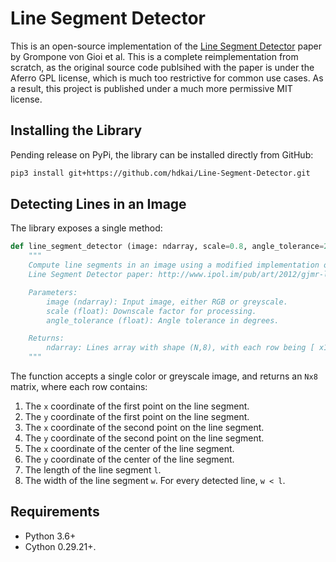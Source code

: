 # Line Segment Detector
This is an open-source implementation of the [Line Segment Detector](http://www.ipol.im/pub/art/2012/gjmr-lsd/article.pdf) paper by Grompone von Gioi et al. This is a complete reimplementation from scratch, as the original source code publsihed with the paper is under the Aferro GPL license, which is much too restrictive for common use cases. As a result, this project is published under a much more permissive MIT license.

## Installing the Library
Pending release on PyPi, the library can be installed directly from GitHub:
```sh
pip3 install git+https://github.com/hdkai/Line-Segment-Detector.git
```

## Detecting Lines in an Image
The library exposes a single method:
```py
def line_segment_detector (image: ndarray, scale=0.8, angle_tolerance=22.5):
    """
    Compute line segments in an image using a modified implementation of the 
    Line Segment Detector paper: http://www.ipol.im/pub/art/2012/gjmr-lsd/article.pdf

    Parameters:
        image (ndarray): Input image, either RGB or greyscale.
        scale (float): Downscale factor for processing.
        angle_tolerance (float): Angle tolerance in degrees.

    Returns:
        ndarray: Lines array with shape (N,8), with each row being [ x1, y1, x2, y2, cx, cy, l, w ].
    """
```
The function accepts a single color or greyscale image, and returns an `Nx8` matrix, where each row contains:
1. The `x` coordinate of the first point on the line segment.
2. The `y` coordinate of the first point on the line segment.
3. The `x` coordinate of the second point on the line segment.
4. The `y` coordinate of the second point on the line segment.
5. The `x` coordinate of the center of the line segment.
6. The `y` coordinate of the center of the line segment.
7. The length of the line segment `l`.
8. The width of the line segment `w`. For every detected line, `w < l`.

## Requirements
- Python 3.6+
- Cython 0.29.21+.